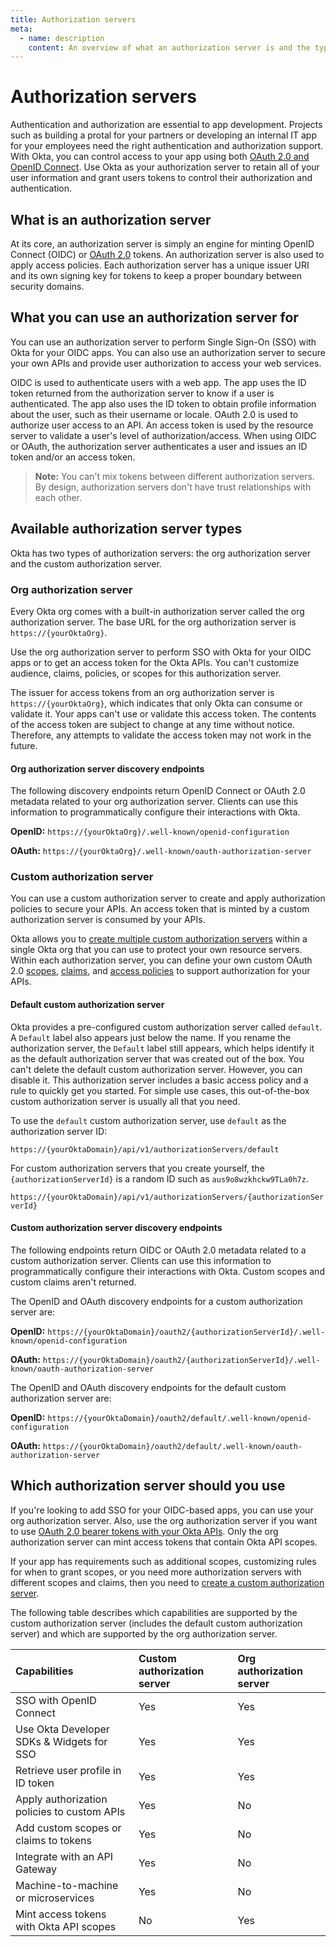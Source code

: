 ```yaml
---
title: Authorization servers
meta:
  - name: description
    content: An overview of what an authorization server is and the types of authorization servers available at Okta.
---
```


# Authorization servers

<ApiAmProdWarning />

Authentication and authorization are essential to app development. Projects such as building a protal for your partners or developing an internal IT app for your employees need the right authentication and authorization support. With Okta, you can control access to your app using both [OAuth 2.0 and OpenID Connect](/docs/concepts/oauth-openid/). Use Okta as your authorization server to retain all of your user information and grant users tokens to control their authorization and authentication.

## What is an authorization server

At its core, an authorization server is simply an engine for minting OpenID Connect (OIDC) or [OAuth 2.0](/docs/concepts/oauth-openid/#oauth-2-0) tokens. An authorization server is also used to apply access policies. Each authorization server has a unique issuer URI and its own signing key for tokens to keep a proper boundary between security domains.

## What you can use an authorization server for

You can use an authorization server to perform Single Sign-On (SSO) with Okta for your OIDC apps. You can also use an authorization server to secure your own APIs and provide user authorization to access your web services.

OIDC is used to authenticate users with a web app. The app uses the ID token returned from the authorization server to know if a user is authenticated. The app also uses the ID token to obtain profile information about the user, such as their username or locale. OAuth 2.0 is used to authorize user access to an API. An access token is used by the resource server to validate a user's level of authorization/access. When using OIDC or OAuth, the authorization server authenticates a user and issues an ID token and/or an access token.

> **Note:** You can't mix tokens between different authorization servers. By design, authorization servers don't have trust relationships with each other.

## Available authorization server types

Okta has two types of authorization servers: the org authorization server and the custom authorization server.

### Org authorization server

Every Okta org comes with a built-in authorization server called the org authorization server. The base URL for the org authorization server is `https://{yourOktaOrg}`.

Use the org authorization server to perform SSO with Okta for your OIDC apps or to get an access token for the Okta APIs. You can't customize audience, claims, policies, or scopes for this authorization server.

The issuer for access tokens from an org authorization server is `https://{yourOktaOrg}`, which indicates that only Okta can consume or validate it. Your apps can't use or validate this access token. The contents of the access token are subject to change at any time without notice. Therefore, any attempts to validate the access token may not work in the future.

#### Org authorization server discovery endpoints

The following discovery endpoints return OpenID Connect or OAuth 2.0 metadata related to your org authorization server. Clients can use this information to programmatically configure their interactions with Okta.

**OpenID:** `https://{yourOktaOrg}/.well-known/openid-configuration`

**OAuth:** `https://{yourOktaOrg}/.well-known/oauth-authorization-server`

### Custom authorization server

You can use a custom authorization server to create and apply authorization policies to secure your APIs. An access token that is minted by a custom authorization server is consumed by your APIs.

Okta allows you to [create multiple custom authorization servers](/docs/guides/customize-authz-server/main/#create-an-authorization-server) within a single Okta org that you can use to protect your own resource servers. Within each authorization server, you can define your own custom OAuth 2.0 [scopes](/docs/guides/customize-authz-server/main/#create-scopes), [claims](/docs/guides/customize-authz-server/main/#create-claims), and [access policies](/docs/guides/customize-authz-server/main/#create-access-policies) to support authorization for your APIs.

#### Default custom authorization server

Okta provides a pre-configured custom authorization server called `default`. A `Default` label also appears just below the name. If you rename the authorization server, the `Default` label still appears, which helps identify it as the default authorization server that was created out of the box. You can't delete the default custom authorization server. However, you can disable it. This authorization server includes a basic access policy and a rule to quickly get you started. For simple use cases, this out-of-the-box custom authorization server is usually all that you need.

To use the `default` custom authorization server, use `default` as the authorization server ID:

`https://{yourOktaDomain}/api/v1/authorizationServers/default`

For custom authorization servers that you create yourself, the `{authorizationServerId}` is a random ID such as `aus9o8wzkhckw9TLa0h7z`.

`https://{yourOktaDomain}/api/v1/authorizationServers/{authorizationServerId}`

#### Custom authorization server discovery endpoints

The following endpoints return OIDC or OAuth 2.0 metadata related to a custom authorization server. Clients can use this information to programmatically configure their interactions with Okta. Custom scopes and custom claims aren't returned.

The OpenID and OAuth discovery endpoints for a custom authorization server are:

**OpenID:** `https://{yourOktaDomain}/oauth2/{authorizationServerId}/.well-known/openid-configuration`

**OAuth:** `https://{yourOktaDomain}/oauth2/{authorizationServerId}/.well-known/oauth-authorization-server`

The OpenID and OAuth discovery endpoints for the default custom authorization server are:

**OpenID:** `https://{yourOktaDomain}/oauth2/default/.well-known/openid-configuration`

**OAuth:** `https://{yourOktaDomain}/oauth2/default/.well-known/oauth-authorization-server`

## Which authorization server should you use

If you're looking to add SSO for your OIDC-based apps, you can use your org authorization server. Also, use the org authorization server if you want to use [OAuth 2.0 bearer tokens with your Okta APIs](/docs/guides/implement-oauth-for-okta/). Only the org authorization server can mint access tokens that contain Okta API scopes.

If your app has requirements such as additional scopes, customizing rules for when to grant scopes, or you need more authorization servers with different scopes and claims, then you need to [create a custom authorization server](/docs/guides/customize-authz-server/).

The following table describes which capabilities are supported by the custom authorization server (includes the default custom authorization server) and which are supported by the org authorization server.

| Capabilities                               | Custom authorization server          | Org authorization server    |
| :----------------------------------------- | :----------------------------------- | :-------------------------- |
| SSO with OpenID Connect                    | Yes                                  | Yes                         |
| Use Okta Developer SDKs & Widgets for SSO  | Yes                                  | Yes                         |
| Retrieve user profile in ID token          | Yes                                  | Yes                         |
| Apply authorization policies to custom APIs| Yes                                  | No                          |
| Add custom scopes or claims to tokens      | Yes                                  | No                          |
| Integrate with an API Gateway              | Yes                                  | No                          |
| Machine-to-machine or microservices        | Yes                                  | No                          |
| Mint access tokens with Okta API scopes    | No                                   | Yes                         |
